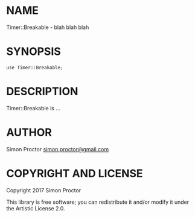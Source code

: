 NAME
====

Timer::Breakable - blah blah blah

SYNOPSIS
========

    use Timer::Breakable;

DESCRIPTION
===========

Timer::Breakable is ...

AUTHOR
======

Simon Proctor <simon.proctor@gmail.com>

COPYRIGHT AND LICENSE
=====================

Copyright 2017 Simon Proctor

This library is free software; you can redistribute it and/or modify it under the Artistic License 2.0.
